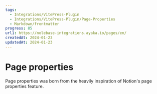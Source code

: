 ```yaml
---
tags:
  - Integrations/VitePress-Plugin
  - Integrations/VitePress-Plugin/Page-Properties
  - Markdown/frontmatter
progress: 85
url1: https://nolebase-integrations.ayaka.io/pages/en/
createdAt: 2024-01-23
updatedAt: 2024-01-23
---
```


# Page properties

Page properties was born from the heavily inspiration of Notion's page properties feature.

